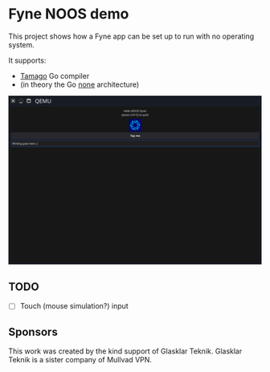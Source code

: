 # Fyne NOOS demo

This project shows how a Fyne app can be set up to run with no operating system.

It supports:
* [Tamago](https://github.com/usbarmory/tamago) Go compiler
* (in theory the Go [none](https://github.com/golang/go/issues/73608) architecture)

![](screenshot.png)

## TODO

- [ ] Touch (mouse simulation?) input

## Sponsors

This work was created by the kind support of Glasklar Teknik.
Glasklar Teknik is a sister company of Mullvad VPN.
